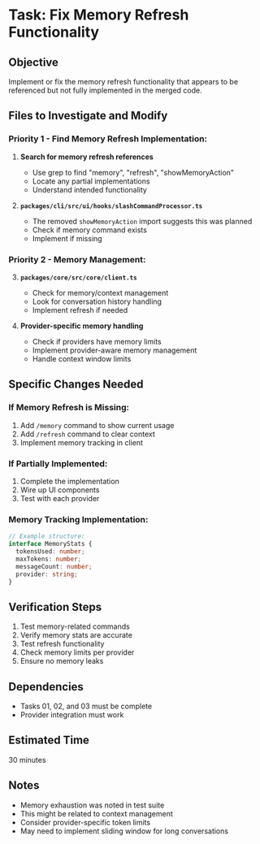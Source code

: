 # Task: Fix Memory Refresh Functionality

## Objective

Implement or fix the memory refresh functionality that appears to be referenced but not fully implemented in the merged code.

## Files to Investigate and Modify

### Priority 1 - Find Memory Refresh Implementation:

1. **Search for memory refresh references**
   - Use grep to find "memory", "refresh", "showMemoryAction"
   - Locate any partial implementations
   - Understand intended functionality

2. **`packages/cli/src/ui/hooks/slashCommandProcessor.ts`**
   - The removed `showMemoryAction` import suggests this was planned
   - Check if memory command exists
   - Implement if missing

### Priority 2 - Memory Management:

3. **`packages/core/src/core/client.ts`**
   - Check for memory/context management
   - Look for conversation history handling
   - Implement refresh if needed

4. **Provider-specific memory handling**
   - Check if providers have memory limits
   - Implement provider-aware memory management
   - Handle context window limits

## Specific Changes Needed

### If Memory Refresh is Missing:

1. Add `/memory` command to show current usage
2. Add `/refresh` command to clear context
3. Implement memory tracking in client

### If Partially Implemented:

1. Complete the implementation
2. Wire up UI components
3. Test with each provider

### Memory Tracking Implementation:

```typescript
// Example structure:
interface MemoryStats {
  tokensUsed: number;
  maxTokens: number;
  messageCount: number;
  provider: string;
}
```

## Verification Steps

1. Test memory-related commands
2. Verify memory stats are accurate
3. Test refresh functionality
4. Check memory limits per provider
5. Ensure no memory leaks

## Dependencies

- Tasks 01, 02, and 03 must be complete
- Provider integration must work

## Estimated Time

30 minutes

## Notes

- Memory exhaustion was noted in test suite
- This might be related to context management
- Consider provider-specific token limits
- May need to implement sliding window for long conversations
